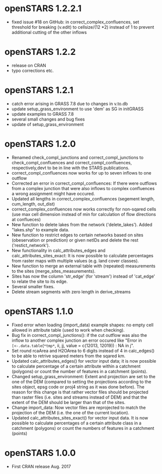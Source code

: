 # openSTARS 1.2.2.1

* fixed issue #18 on GitHub: in correct_complex_confluences, set threshold for breaking (v.edit) to 
  cellsize/(12 *2) instead of 1 to prevent additional cutting of the other inflows

# openSTARS 1.2.2

* release on CRAN
* typo corrections etc.

# openSTARS 1.2.1

* catch error arising in GRASS 7.8 due to changes in v.to.db
* update setup_grass_environment to use 'dem' as SG in initGRASS
* update examples to GRASS 7.8
* several small changes and bug fixes
* update of setup_grass_environment

# openSTARS 1.2.0

* Renamed check_compl_junctions and correct_compl_junctions to 
  check_compl_confluences and correct_compl_confluences, respectively,devt
  to be in line with the STARS publications.
* correct_compl_confluences now works for up to seven inflows to one outflow
* Corrected an error in correct_compl_confluences: If there were outflows from a 
  complex junction that were also inflows to complex confluences a wrong assignment
  might have occured.
* Updated all lengths in correct_complex_confluences 
  (segement length, cum_length, out_dist)
* correct_complex_confluences now works correctly for non-sqared cells (use max
  cell dimension instead of min for calculation of flow directions at conflueces)
* New function to delete lakes from the network ('delete_lakes'). Added "lakes.shp"
  to example data.
* New function to restrict edges to certain networks based on sites (obeservation
  or prediction) or given netIDs and delete the rest ('restict_network').
* New functionality in calc_attributes_edges and calc_attributes_sites_exact: 
  It is now possible to calculate percentages from raster maps with multiple values
  (e.g. land cover classes). 
* New function to merge an external table with (repeated) measurements to the sites
  (merge_sites_measurements).
* Sites has now the column 'str_edge' (for 'stream') instead of 'cat_edge' 
  to relate the site to its edge.
* Several smaller fixes.
* Delete stream segments with zero length in derive_streams


# openSTARS 1.1.0

* Fixed error when loading (import_data) example shapes: no empty cell allowed
  in attribute table (used to work when checking).
* Bug fix in correct_compl_junctions(): if the cut outflow was also the inflow
  to another complex junction an error occured like
  "Error in `[<-.data.table`(`*tmp*`, ii, jj, value = c(12013, 12019)) :  NA in j".
* Set round rcaArea and H2OArea to 6 digits instead of 4 in calc_edges() to be 
  able to retrive squared meters from the sqared km.
* Updated calc_attributes_edges() for vector input data; it is now possible to 
  calculate percentage of a certain attribute within a catchment (polygons) or 
  count the number of features in a catchment (points).
* Changed setup_grass_environment: Extent and projection are set to the one of the
  DEM (compared to setting the projections according to the sites object, epsg 
  code or proj4 string as it was done before). The reason for this change is 
  that rather vector files should be projected than raster files (i.e. sites and 
  streams instead of DEM) and that the extent of the DEM should be larger than 
  that of the sites.
* Change import_data: Now vector files are reprojected to match the projection 
  of the DEM (i.e. the one of the current location).
* Updated calc_attributes_sites_exact() for vector input data. It is now possible
  to calculate percentages of a certain attribute class in a catchment (polygons)
  or count the numbers of features in a catchment (points)

# openSTARS 1.0.0

* First CRAN release Aug. 2017



